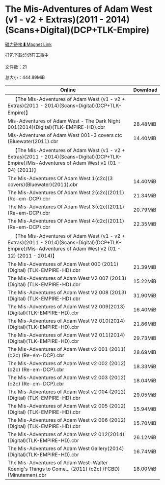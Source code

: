# The Mis-Adventures of Adam West (v1 - v2 + Extras)(2011 - 2014)(Scans+Digital)(DCP+TLK-Empire)

[磁力链接⬇Magnet Link](magnet:?xt=urn:btih:5f0b720be73bb267868e86c4c635765cab100296&dn=The%20Mis-Adventures%20of%20Adam%20West%20%28v1%20-%20v2%20%2B%20Extras%29%282011%20-%202014%29%28Scans%2BDigital%29%28DCP%2BTLK-Empire%29)

打包下载📦仍在工事中

文件数：21

总大小：444.89MiB

Online | Download
--- | ---
&emsp;【The Mis-Adventures of Adam West (v1 - v2 + Extras)(2011 - 2014)(Scans+Digital)(DCP+TLK-Empire)】 | 
Mis-Adventures of Adam West - The Dark Night 001(2014)(Digital)(TLK-EMPIRE-HD).cbr | 28.48MiB
Mis-Adventures of Adam West 001-3 covers ctc (Bluewater(2011).cbr | 14.40MiB
&emsp;【The Mis-Adventures of Adam West (v1 - v2 + Extras)(2011 - 2014)(Scans+Digital)(DCP+TLK-Empire)/Mis-Adventures of Adam West v1 (01 - 04) (2011)】 | 
The Mis-Adventures Of Adam West 1(c2c)(3 covers)(Bluewater)(2011).cbr | 14.40MiB
The Mis-Adventures Of Adam West 2(c2c)(2011)(Re-em-DCP).cbr | 21.34MiB
The Mis-Adventures Of Adam West 3(c2c)(2011)(Re-em-DCP).cbr | 20.79MiB
The Mis-Adventures Of Adam West 4(c2c)(2011)(Re-em-DCP).cbr | 22.35MiB
&emsp;【The Mis-Adventures of Adam West (v1 - v2 + Extras)(2011 - 2014)(Scans+Digital)(DCP+TLK-Empire)/Mis-Adventures of Adam West v2 (01 - 12) (2011 - 2014)】 | 
The Mis-Adventures of Adam West 000 (2011) (Digital) (TLK-EMPIRE-HD).cbr | 21.39MiB
The Mis-Adventures of Adam West V2 007 (2013) (Digital) (TLK-EMPIRE-HD).cbr | 15.22MiB
The Mis-Adventures of Adam West V2 008 (2013) (Digital) (TLK-EMPIRE-HD).cbr | 31.90MiB
The Mis-Adventures of Adam West V2 009(2013)(Digital)(TLK-EMPIRE-HD).cbr | 16.40MiB
The Mis-Adventures of Adam West V2 010(2014)(Digital)(TLK-EMPIRE-HD).cbr | 21.86MiB
The Mis-Adventures of Adam West V2 011(2014)(Digital)(TLK-EMPIRE-HD).cbr | 29.73MiB
The Mis-Adventures of Adam West v2 001 (2011) (c2c) (Re-em-DCP).cbr | 28.69MiB
The Mis-Adventures of Adam West v2 002 (2012) (c2c) (Re-em-DCP).cbr | 18.33MiB
The Mis-Adventures of Adam West v2 003 (2012) (c2c) (Re-em-DCP).cbr | 18.04MiB
The Mis-Adventures of Adam West v2 004 (2012) (Digital) (TLK-EMPIRE-HD).cbr | 29.05MiB
The Mis-Adventures of Adam West v2 005 (2012) (Digital) (TLK-EMPIRE-HD).cbr | 15.94MiB
The Mis-Adventures of Adam West v2 006 (2012) (Digital) (TLK-EMPIRE-HD).cbr | 15.70MiB
The Mis-Adventures of Adam West v2 012(2014)(Digital)(TLK-EMPIRE-HD).cbr | 26.12MiB
The Mis-Adventures of Adam West Gallery(2014)(Digital)(TLK-EMPIRE-HD).cbr | 16.74MiB
The Mis-Adventures of Adam West-Walter Koenig's Things to Come... (2011) (c2c) (FCBD) (Minutemen).cbr | 18.00MiB